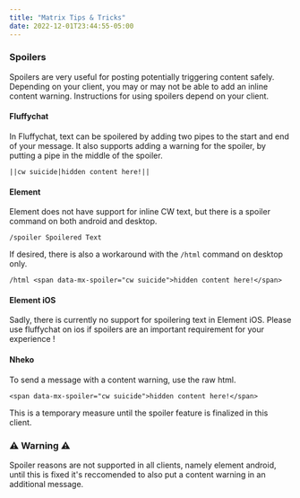 ```yaml
---
title: "Matrix Tips & Tricks"
date: 2022-12-01T23:44:55-05:00
---
```


### Spoilers

Spoilers are very useful for posting potentially triggering content safely. Depending on your client, you may or may not be able to add an inline content warning. Instructions for using spoilers depend on your client.

#### Fluffychat

In Fluffychat, text can be spoilered by adding two pipes to the start and end of your message.
It also supports adding a warning for the spoiler, by putting a pipe in the middle of the spoiler.

```
||cw suicide|hidden content here!||
```

#### Element

Element does not have support for inline CW text, but there is a spoiler command on both android and desktop.

```
/spoiler Spoilered Text
```

If desired, there is also a workaround with the `/html` command on desktop only.

```
/html <span data-mx-spoiler="cw suicide">hidden content here!</span>
```

#### Element iOS

Sadly, there is currently no support for spoilering text in Element iOS. Please use fluffychat on ios if spoilers are an important requirement for your experience !

#### Nheko

To send a message with a content warning, use the raw html.

```
<span data-mx-spoiler="cw suicide">hidden content here!</span>
```

This is a temporary measure until the spoiler feature is finalized in this client.

### ⚠️ Warning ⚠️

Spoiler reasons are not supported in all clients, namely element android, until this is fixed it's reccomended to also put a content warning in an additional message.
